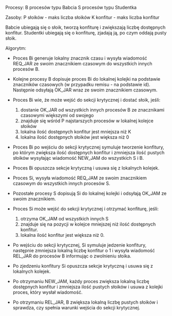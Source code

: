 Procesy:
B procesów typu Babcia
S procesów typu Studentka

Zasoby:
P słoików - maks liczba słoików
K konfitur - maks liczba konfitur

Babcie ubiegają się o słoik, tworzą konfiturę i zwiększają liczbę dostępnych konfitur.
Studentki ubiegają się o konfiturę, zjadają ją, po czym oddają pusty słoik.

Algorytm:

- Proces Bi generuje lokalny znacznik czasu i wysyła wiadomość REQ_JAR ze swoim znacznikiem czasowym do wszystkich innych procesów B.
- Kolejne procesy B dopisuje proces Bi do lokalnej kolejki na podstawie znaczników czasowych (w przypadku remisu - na podstawie id). Następnie odsyłają OK_JAR wraz ze swoim znacznikiem czasowym.
- Proces Bi wie, że może wejść do sekcji krytycznej i dostać słoik, jeśli:
  1. dostanie OK_JAR od wszystkich innych procesów B ze znacznikami czasowymi większymi od swojego
  2. znajduje się wśród P najstarszych procesów w lokalnej kolejce słoików
  3. lokalna ilość dostępnych konfitur jest mniejsza niż K
  4. lokalna ilość dostępnych słoików jest większa niż 0
- Proces Bi po wejściu do sekcji krytycznej symuluje tworzenie konfitury, po którym zwiększa ilość dostępnych konfitur i zmniejsza ilość pustych słoików wysyłając wiadomość NEW_JAM do wszystkich S i B.
- Proces Bi opuszcza sekcje krytyczną i usuwa się z lokalnych kolejek.
- Proces Si, wysyła wiadomość REQ_JAM ze swoim znacznikiem czasowym do wszystkich innych procesów S.
- Pozostałe procesy S dopisują Si do lokalnej kolejki i odsyłają OK_JAM ze swoim znacznikiem.
- Proces Si może wejść do sekcji krytycznej i otrzymać konfiturę, jeśli:
  1. otrzyma OK_JAM od wszystkich innych S
  2. znajduje się na pozycji w kolejce mniejszej niż ilość dostępnych konfitur.
  3. lokalna ilość konfitur jest większa niż 0.
- Po wejściu do sekcji krytycznej, Si symuluje jedzenie konfitury, następnie zmniejsza lokalną liczbę konfitur o 1 i wysyła wiadomość
  REL_JAR do procesów B informując o zwolnieniu słoika.
- Po zjedzeniu konfitury Si opuszcza sekcje krytyczną i usuwa się z lokalnych kolejek.

- Po otrzymaniu NEW_JAM, każdy proces zwiększa lokalną liczbę dostępnych konfitur i zmniejsza ilość pustych słoików i usuwa z kolejki proces,
  który wysłał wiadomość.
- Po otrzymaniu REL_JAR, B zwiększa lokalną liczbę pustych słoików i sprawdza, czy spełnia warunki wejścia do sekcji krytycznej.